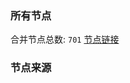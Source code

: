 ### 所有节点
合并节点总数: `701`
[节点链接](https://raw.githubusercontent.com/rzhy1/11/master/sub/sub_merge_base64.txt)

### 节点来源